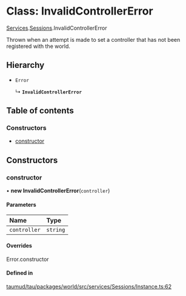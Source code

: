 # Class: InvalidControllerError

[Services](../modules/tau_world.Services.md).[Sessions](../modules/tau_world.Services.Sessions.md).InvalidControllerError

Thrown when an attempt is made to set a controller that has not been registered with the world.

## Hierarchy

- `Error`

  ↳ **`InvalidControllerError`**

## Table of contents

### Constructors

- [constructor](tau_world.Services.Sessions.InvalidControllerError.md#constructor)

## Constructors

### constructor

• **new InvalidControllerError**(`controller`)

#### Parameters

| Name | Type |
| :------ | :------ |
| `controller` | `string` |

#### Overrides

Error.constructor

#### Defined in

[taumud/tau/packages/world/src/services/Sessions/Instance.ts:62](https://github.com/tau-mud/tau/blob/0a6de30/packages/world/src/services/Sessions/Instance.ts#L62)
